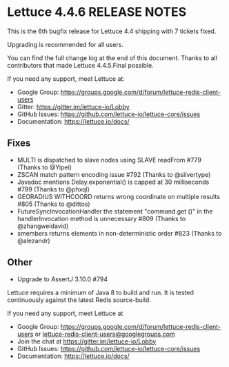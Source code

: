 Lettuce 4.4.6 RELEASE NOTES
===========================

This is the 6th bugfix release for Lettuce 4.4 shipping with 7 tickets fixed.
 
Upgrading is recommended for all users.  

You can find the full change log at the end of this document. 
Thanks to all contributors that made Lettuce 4.4.5.Final possible.

If you need any support, meet Lettuce at:

* Google Group: https://groups.google.com/d/forum/lettuce-redis-client-users
* Gitter: https://gitter.im/lettuce-io/Lobby
* GitHub Issues: https://github.com/lettuce-io/lettuce-core/issues
* Documentation: https://lettuce.io/docs/

Fixes
-----
* MULTI is dispatched to slave nodes using SLAVE readFrom #779 (Thanks to @Yipei)
* ZSCAN match pattern encoding issue #792 (Thanks to @silvertype)
* Javadoc mentions Delay.exponential() is capped at 30 milliseconds #799 (Thanks to @phxql)
* GEORADIUS WITHCOORD returns wrong coordinate on multiple results #805 (Thanks to @dittos)
* FutureSyncInvocationHandler the statement "command.get ()" in the handlerInvocation method is unnecessary #809 (Thanks to @zhangweidavid)
* smembers returns elements in non-deterministic order #823 (Thanks to @alezandr)

Other
-----
* Upgrade to AssertJ 3.10.0 #794

Lettuce requires a minimum of Java 8 to build and run. It is tested continuously
against the latest Redis source-build.

If you need any support, meet Lettuce at

* Google Group: https://groups.google.com/d/forum/lettuce-redis-client-users
or lettuce-redis-client-users@googlegroups.com
* Join the chat at https://gitter.im/lettuce-io/Lobby
* GitHub Issues: https://github.com/lettuce-io/lettuce-core/issues
* Documentation: https://lettuce.io/docs/
